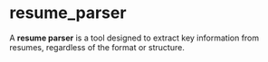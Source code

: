 # resume_parser

A **resume parser** is a tool designed to extract key information from resumes, regardless of the format or structure.
